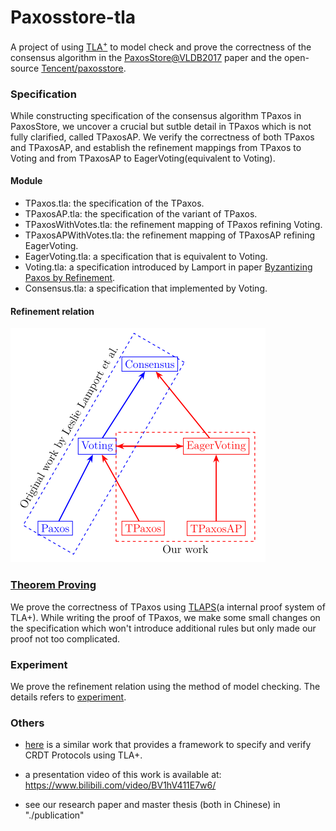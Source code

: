# Paxosstore-tla

A project of using <a href="http://lamport.azurewebsites.net/tla/tla.html">TLA<sup>+</sup></a> to model check and  prove the correctness of the consensus algorithm in the [PaxosStore@VLDB2017](http://www.vldb.org/pvldb/vol10/p1730-lin.pdf) paper and the open-source [Tencent/paxosstore](https://github.com/Tencent/paxosstore).

### Specification

While constructing specification of the consensus algorithm TPaxos in PaxosStore, we uncover a crucial but sutble detail in TPaxos which is not fully clarified, called TPaxosAP. We verify the correctness of both TPaxos and TPaxosAP, and  establish the refinement mappings from TPaxos to Voting and from TPaxosAP to EagerVoting(equivalent to Voting).

#### Module

- TPaxos.tla: the specification of the TPaxos.
- TPaxosAP.tla: the specification of the variant of TPaxos.
- TPaxosWithVotes.tla: the refinement mapping of TPaxos refining Voting.
- TPaxosAPWithVotes.tla: the refinement mapping of TPaxosAP refining EagerVoting.
- EagerVoting.tla: a specification that is equivalent to Voting.  
- Voting.tla: a specification introduced by Lamport in paper [Byzantizing Paxos by Refinement](http://lamport.azurewebsites.net/pubs/web-byzpaxos.pdf).
- Consensus.tla: a specification that implemented by Voting.

#### Refinement relation

![RefinementRelation](./specification/fig/RefinementRelation.png)

### [Theorem Proving](./theorem%20proving/)

We prove the correctness of TPaxos using <a href="http://tla.msr-inria.inria.fr/tlaps/content/Home.html">TLAPS</a>(a internal proof system of TLA+). While writing the proof of TPaxos, we make some small changes on the specification which won't introduce additional rules but only made our proof not too complicated.

### Experiment

We prove the refinement relation using the method of model checking. The details refers to [experiment](./experiment).


### Others
- [here](https://github.com/JYwellin/CRDT-TLA) is a similar work that provides a framework to specify and verify CRDT Protocols using TLA+.

- a presentation video of this work is available at: https://www.bilibili.com/video/BV1hV411E7w6/

- see our research paper and master thesis (both in Chinese) in "./publication"
